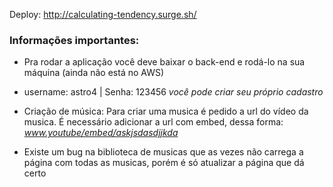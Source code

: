 Deploy: http://calculating-tendency.surge.sh/

<h3>Informações importantes: </h3>

- Pra rodar a aplicação você deve baixar o back-end e rodá-lo na sua máquina (ainda não está no AWS)

- username: astro4 | Senha: 123456 *você pode criar seu próprio cadastro* 

- Criação de música:
  Para criar uma musica é pedido a url do vídeo da musica. É necessário adicionar a url com embed, dessa forma:
  _www.youtube/embed/askjsdasdjjkda_

- Existe um bug na biblioteca de musicas que as vezes não carrega a página com todas as musicas, porém é só atualizar a página que dá certo




